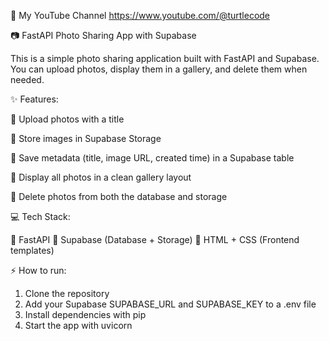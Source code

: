 🔗 My YouTube Channel
https://www.youtube.com/@turtlecode

📷 FastAPI Photo Sharing App with Supabase

This is a simple photo sharing application built with FastAPI and Supabase.
You can upload photos, display them in a gallery, and delete them when needed.

✨ Features:

🔸 Upload photos with a title

🔸 Store images in Supabase Storage

🔸 Save metadata (title, image URL, created time) in a Supabase table

🔸 Display all photos in a clean gallery layout

🔸 Delete photos from both the database and storage

💻 Tech Stack:

🔹 FastAPI
🔹 Supabase (Database + Storage)
🔹 HTML + CSS (Frontend templates)

⚡ How to run:

1. Clone the repository
2. Add your Supabase SUPABASE_URL and SUPABASE_KEY to a .env file
3. Install dependencies with pip
4. Start the app with uvicorn
